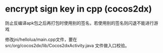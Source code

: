 encrypt sign key in cpp (cocos2dx)
=========

防止反编译apk包之后再打包时使用别的签名，若使用别的签名则闪退不能进行游戏

修改jni/hellolua/main.cpp文件，要在src/org/cocos2dx/lib/Cocos2dxActivity.java 文件做入口校验。